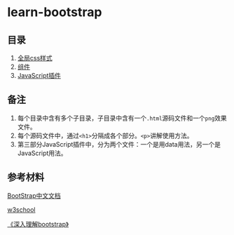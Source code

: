 # learn-bootstrap

## 目录


1. [全局css样式](https://github.com/owen1190/learn-bootstrap/tree/master/1.%E5%85%A8%E5%B1%80css%E6%A0%B7%E5%BC%8F)
2. [组件](https://github.com/owen1190/learn-bootstrap/tree/master/2.%E7%BB%84%E4%BB%B6)
3. [JavaScript插件](https://github.com/owen1190/learn-bootstrap/tree/master/3.JavaScript%E6%8F%92%E4%BB%B6)


## 备注

1. 每个目录中含有多个子目录，子目录中含有一个`.html`源码文件和一个`png`效果文件。
2. 每个源码文件中，通过`<h1>`分隔成各个部分。`<p>`讲解使用方法。
3. 第三部分JavaScript插件中，分为两个文件：一个是用data用法，另一个是JavaScript用法。

## 参考材料
[BootStrap中文文档](http://v3.bootcss.com/getting-started/)

[w3school](http://w3schools.bootcss.com/default.html)

[《深入理解bootstrap》](https://book.douban.com/subject/25886197/)   ​